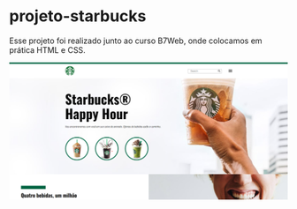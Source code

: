 <h1>projeto-starbucks</h1>
<p>Esse projeto foi realizado junto ao curso B7Web, onde colocamos em prática HTML e CSS.</p>
<img src="https://github.com/Raphav98/starbucks-2/blob/projeto-starbuck/assets/img/site.png?raw=true" alt="Imagem do Site">
